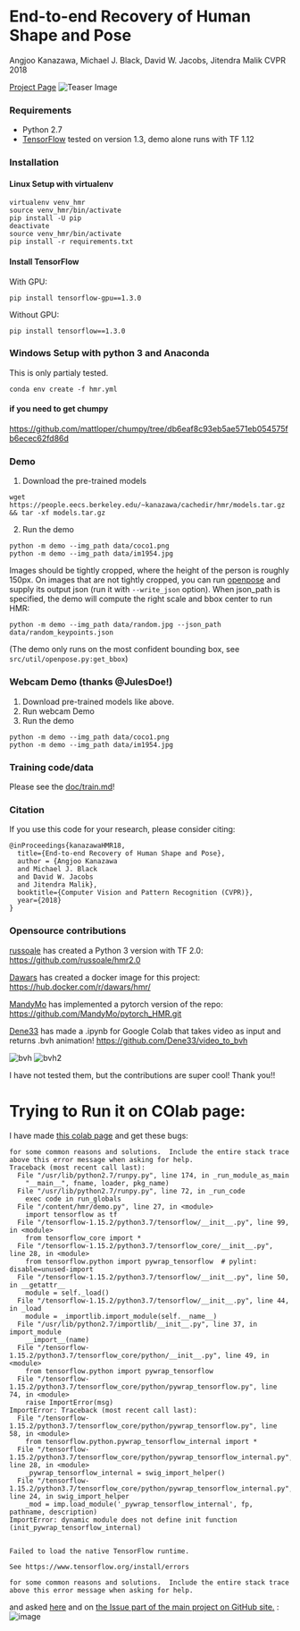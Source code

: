# End-to-end Recovery of Human Shape and Pose

Angjoo Kanazawa, Michael J. Black, David W. Jacobs, Jitendra Malik
CVPR 2018

[Project Page](https://akanazawa.github.io/hmr/)
![Teaser Image](https://akanazawa.github.io/hmr/resources/images/teaser.png)

### Requirements
- Python 2.7
- [TensorFlow](https://www.tensorflow.org/) tested on version 1.3, demo alone runs with TF 1.12

### Installation

#### Linux Setup with virtualenv
```
virtualenv venv_hmr
source venv_hmr/bin/activate
pip install -U pip
deactivate
source venv_hmr/bin/activate
pip install -r requirements.txt
```
#### Install TensorFlow
With GPU:
```
pip install tensorflow-gpu==1.3.0
```
Without GPU:
```
pip install tensorflow==1.3.0
```

### Windows Setup with python 3 and Anaconda
This is only partialy tested.
```
conda env create -f hmr.yml
```
#### if you need to get chumpy 
https://github.com/mattloper/chumpy/tree/db6eaf8c93eb5ae571eb054575fb6ecec62fd86d


### Demo

1. Download the pre-trained models
```
wget https://people.eecs.berkeley.edu/~kanazawa/cachedir/hmr/models.tar.gz && tar -xf models.tar.gz
```

2. Run the demo
```
python -m demo --img_path data/coco1.png
python -m demo --img_path data/im1954.jpg
```

Images should be tightly cropped, where the height of the person is roughly 150px.
On images that are not tightly cropped, you can run
[openpose](https://github.com/CMU-Perceptual-Computing-Lab/openpose) and supply
its output json (run it with `--write_json` option).
When json_path is specified, the demo will compute the right scale and bbox center to run HMR:
```
python -m demo --img_path data/random.jpg --json_path data/random_keypoints.json
```
(The demo only runs on the most confident bounding box, see `src/util/openpose.py:get_bbox`)

### Webcam Demo (thanks @JulesDoe!)
1. Download pre-trained models like above.
2. Run webcam Demo
2. Run the demo
```
python -m demo --img_path data/coco1.png
python -m demo --img_path data/im1954.jpg
```

### Training code/data
Please see the [doc/train.md](https://github.com/akanazawa/hmr/blob/master/doc/train.md)!

### Citation
If you use this code for your research, please consider citing:
```
@inProceedings{kanazawaHMR18,
  title={End-to-end Recovery of Human Shape and Pose},
  author = {Angjoo Kanazawa
  and Michael J. Black
  and David W. Jacobs
  and Jitendra Malik},
  booktitle={Computer Vision and Pattern Recognition (CVPR)},
  year={2018}
}
```

### Opensource contributions
[russoale](https://github.com/russoale/) has created a Python 3 version with TF 2.0: https://github.com/russoale/hmr2.0

[Dawars](https://github.com/Dawars) has created a docker image for this project: https://hub.docker.com/r/dawars/hmr/

[MandyMo](https://github.com/MandyMo) has implemented a pytorch version of the repo: https://github.com/MandyMo/pytorch_HMR.git

[Dene33](https://github.com/Dene33) has made a .ipynb for Google Colab that takes video as input and returns .bvh animation!
https://github.com/Dene33/video_to_bvh 

<img alt="bvh" src="https://i.imgur.com/QxML83b.gif" /><img alt="" src="https://i.imgur.com/vfge7DS.gif" />
<img alt="bvh2" src=https://i.imgur.com/UvBM1gv.gif />

I have not tested them, but the contributions are super cool! Thank you!!

# Trying to Run it on COlab page:

I have made [this colab page](https://colab.research.google.com/github/soheilpaper/-tft-2.4-ili9341-STM32/blob/master/3D_pose_Estimation/Demo_MeshRCNN.ipynb) and get these bugs:
```
for some common reasons and solutions.  Include the entire stack trace
above this error message when asking for help.
Traceback (most recent call last):
  File "/usr/lib/python2.7/runpy.py", line 174, in _run_module_as_main
    "__main__", fname, loader, pkg_name)
  File "/usr/lib/python2.7/runpy.py", line 72, in _run_code
    exec code in run_globals
  File "/content/hmr/demo.py", line 27, in <module>
    import tensorflow as tf
  File "/tensorflow-1.15.2/python3.7/tensorflow/__init__.py", line 99, in <module>
    from tensorflow_core import *
  File "/tensorflow-1.15.2/python3.7/tensorflow_core/__init__.py", line 28, in <module>
    from tensorflow.python import pywrap_tensorflow  # pylint: disable=unused-import
  File "/tensorflow-1.15.2/python3.7/tensorflow/__init__.py", line 50, in __getattr__
    module = self._load()
  File "/tensorflow-1.15.2/python3.7/tensorflow/__init__.py", line 44, in _load
    module = _importlib.import_module(self.__name__)
  File "/usr/lib/python2.7/importlib/__init__.py", line 37, in import_module
    __import__(name)
  File "/tensorflow-1.15.2/python3.7/tensorflow_core/python/__init__.py", line 49, in <module>
    from tensorflow.python import pywrap_tensorflow
  File "/tensorflow-1.15.2/python3.7/tensorflow_core/python/pywrap_tensorflow.py", line 74, in <module>
    raise ImportError(msg)
ImportError: Traceback (most recent call last):
  File "/tensorflow-1.15.2/python3.7/tensorflow_core/python/pywrap_tensorflow.py", line 58, in <module>
    from tensorflow.python.pywrap_tensorflow_internal import *
  File "/tensorflow-1.15.2/python3.7/tensorflow_core/python/pywrap_tensorflow_internal.py", line 28, in <module>
    _pywrap_tensorflow_internal = swig_import_helper()
  File "/tensorflow-1.15.2/python3.7/tensorflow_core/python/pywrap_tensorflow_internal.py", line 24, in swig_import_helper
    _mod = imp.load_module('_pywrap_tensorflow_internal', fp, pathname, description)
ImportError: dynamic module does not define init function (init_pywrap_tensorflow_internal)


Failed to load the native TensorFlow runtime.

See https://www.tensorflow.org/install/errors

for some common reasons and solutions.  Include the entire stack trace
above this error message when asking for help.
```


and asked [here](https://stackoverflow.com/questions/67342936/failed-to-load-the-native-tensorflow-runtime-colab-error) and on [the Issue part of the main project on GitHub site.](https://github.com/akanazawa/hmr/issues/155) :
![image](https://user-images.githubusercontent.com/6679151/116770975-fa6b9600-aa5c-11eb-9f15-67e51e634114.png)







